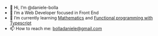 - 👋 Hi, I’m @daniele-bolla
- 👀 I’m a Web Developer focused in Front End
- 🌱 I’m currently learning [Mathematics](https://unidistance.ch/en/mathematics-and-computer-science/bachelor-in-mathematics?hsa_acc=3683163039&hsa_ad=580551104059&hsa_cam=11002845722&hsa_grp=119682942458&hsa_kw=&hsa_mt=b&hsa_net=adwords&hsa_src=&hsa_tgt=&hsa_ver=3&cHash=180346a0789633d582820c01fa98f153) and [Functional programming with Typescript](https://github.com/gcanti/fp-ts) 
- 📫 How to reach me: [bolladaniele@gmail.com](mailto:bolladaniele@gmail.com)

<!---
daniele-bolla/daniele-bolla is a ✨ special ✨ repository because its `README.md` (this file) appears on your GitHub profile.
You can click the Preview link to take a look at your changes.
--->
